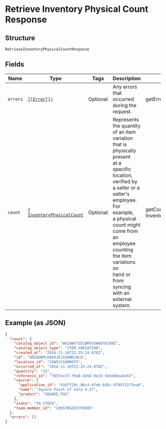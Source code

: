 
# Retrieve Inventory Physical Count Response

## Structure

`RetrieveInventoryPhysicalCountResponse`

## Fields

| Name | Type | Tags | Description | Getter | Setter |
|  --- | --- | --- | --- | --- | --- |
| `errors` | [`?(Error[])`](../../doc/models/error.md) | Optional | Any errors that occurred during the request. | getErrors(): ?array | setErrors(?array errors): void |
| `count` | [`?InventoryPhysicalCount`](../../doc/models/inventory-physical-count.md) | Optional | Represents the quantity of an item variation that is physically present<br>at a specific location, verified by a seller or a seller's employee. For example,<br>a physical count might come from an employee counting the item variations on<br>hand or from syncing with an external system. | getCount(): ?InventoryPhysicalCount | setCount(?InventoryPhysicalCount count): void |

## Example (as JSON)

```json
{
  "count": {
    "catalog_object_id": "W62UWFY35CWMYGVWK6TWJDNI",
    "catalog_object_type": "ITEM_VARIATION",
    "created_at": "2016-11-16T22:25:24.878Z",
    "id": "ANZADNPLKADOJKJIUANKLMLQ",
    "location_id": "C6W5YS5QM06F5",
    "occurred_at": "2016-11-16T22:25:24.878Z",
    "quantity": "15",
    "reference_id": "f857ec37-f9a0-4458-8e23-5b5e0bea4e53",
    "source": {
      "application_id": "416ff29c-86c4-4feb-b58c-9705f21f3ea0",
      "name": "Square Point of Sale 4.37",
      "product": "SQUARE_POS"
    },
    "state": "IN_STOCK",
    "team_member_id": "LRK57NSQ5X7PUD05"
  },
  "errors": []
}
```

